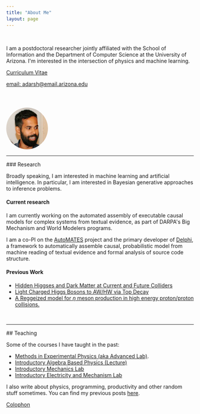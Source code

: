 ```yaml
---
title: "About Me"
layout: page
---
```


<div class="row">
<div class="col-sm-8">
</br>

I am a postdoctoral researcher jointly affiliated with the School of Information
and the Department of Computer Science at the University of Arizona. I'm
interested in the intersection of physics and machine learning. 

[Curriculum Vitae](/assets/cv_adarsh.pdf)

[email: adarsh@email.arizona.edu](mailto:adarsh@email.arizona.edu)

</br>
</div>
  <div class="col-sm-4">
  <img style="height: 7rem;
      width: 7rem;
      object-fit:cover;
      border-radius:50%;
      margin-top: 1.5rem;"
    src="/assets/photo.jpg"/>
</div>
</div>

<hr class="featurette-divider">
### Research

Broadly speaking, I am interested in machine learning and artificial
intelligence. In particular, I am interested in Bayesian generative approaches
to inference problems.

#### Current research
I am currently working on the automated assembly of executable causal models for
complex systems from textual evidence, as part of DARPA's Big Mechanism and
World Modelers programs.

I am a co-PI on the [AutoMATES](https://ml4ai.github.io/automates) project and
the primary developer of [Delphi](https://github.com/ml4ai/delphi), a
framework to automatically assemble causal, probabilistic model from machine
reading of textual evidence and formal analysis of source code structure.

#### Previous Work

* [Hidden Higgses and Dark Matter at Current and Future Colliders](http://arizona.openrepository.com/arizona/handle/10150/624536)
* [Light Charged Higgs Bosons to AW/HW via Top Decay](https://link.springer.com/article/10.1007%2FJHEP11%282015%29051)
* [A Reggeized model for *η* meson production in high energy proton/proton
    collisions. ](/assets/reedthesis.pdf)

</br>
<hr class="featurette-divider">
## Teaching

Some of the courses I have taught in the past:

* [Methods in Experimental Physics (aka Advanced Lab)](/teaching/phys381/).
* [Introductory Algebra Based Physics (Lecture)](/teaching/phys102/)
* [Introductory Mechanics Lab](/teaching/phys141/)
* [Introductory Electricity and Mechanism Lab](/teaching/phys241/)

I also write about physics, programming, productivity and other random stuff
sometimes. You can find my previous posts [here](/notes/).

[Colophon](https://typekit.com/colophons/teo1mav)
